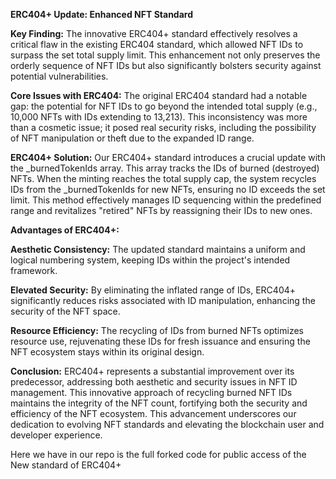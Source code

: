 **ERC404+ Update: Enhanced NFT Standard**

****Key Finding**:** The innovative ERC404+ standard effectively resolves a critical flaw in the existing ERC404 standard, which allowed NFT IDs to surpass the set total supply limit. This enhancement not only preserves the orderly sequence of NFT IDs but also significantly bolsters security against potential vulnerabilities.

**Core Issues with ERC404:** The original ERC404 standard had a notable gap: the potential for NFT IDs to go beyond the intended total supply (e.g., 10,000 NFTs with IDs extending to 13,213). This inconsistency was more than a cosmetic issue; it posed real security risks, including the possibility of NFT manipulation or theft due to the expanded ID range.

**ERC404+ Solution:** Our ERC404+ standard introduces a crucial update with the _burnedTokenIds array. This array tracks the IDs of burned (destroyed) NFTs. When the minting reaches the total supply cap, the system recycles IDs from the _burnedTokenIds for new NFTs, ensuring no ID exceeds the set limit. This method effectively manages ID sequencing within the predefined range and revitalizes "retired" NFTs by reassigning their IDs to new ones.

**Advantages of ERC404+:**


**Aesthetic Consistency:** The updated standard maintains a uniform and logical numbering system, keeping IDs within the project's intended framework.

**Elevated Security:** By eliminating the inflated range of IDs, ERC404+ significantly reduces risks associated with ID manipulation, enhancing the security of the NFT space.

**Resource Efficiency:** The recycling of IDs from burned NFTs optimizes resource use, rejuvenating these IDs for fresh issuance and ensuring the NFT ecosystem stays within its original design.

**Conclusion:** ERC404+ represents a substantial improvement over its predecessor, addressing both aesthetic and security issues in NFT ID management. This innovative approach of recycling burned NFT IDs maintains the integrity of the NFT count, fortifying both the security and efficiency of the NFT ecosystem. This advancement underscores our dedication to evolving NFT standards and elevating the blockchain user and developer experience.

Here we have in our repo is the full forked code for public access of the New standard of ERC404+ 
